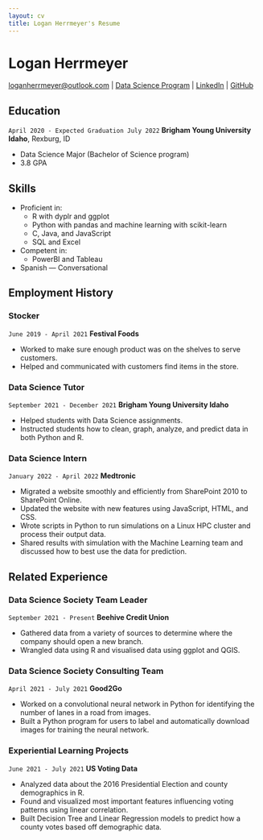 ```yaml
---
layout: cv
title: Logan Herrmeyer's Resume
---
```

# Logan Herrmeyer

<div id="webaddress">
<a href="mailto:loganherrmeyer@outlook.com">loganherrmeyer@outlook.com</a>
| <a href="https://byuidatascience.github.io/development.html">Data Science Program</a>
| <a href="https://www.linkedin.com/in/logan-herrmeyer-ba2242204/">LinkedIn</a>
| <a href="https://github.com/LHerrmeyer">GitHub</a>
</div>

<!-- https://www.monique.tech/the-art-of-markdown -->

## Education

`April 2020 - Expected Graduation July 2022`
__Brigham Young University Idaho__, Rexburg, ID

- Data Science Major (Bachelor of Science program)
- 3.8 GPA

## Skills
- Proficient in:
  - R with dyplr and ggplot
  - Python with pandas and machine learning with scikit-learn
  - C, Java, and JavaScript
  - SQL and Excel
- Competent in:
  - PowerBI and Tableau
- Spanish — Conversational

## Employment History

### Stocker

`June 2019 - April 2021`
__Festival Foods__

- Worked to make sure enough product was on the shelves to serve customers.
- Helped and communicated with customers find items in the store.

### Data Science Tutor

`September 2021 - December 2021`
__Brigham Young University Idaho__

- Helped students with Data Science assignments.
- Instructed students how to clean, graph, analyze, and predict data in both Python and R.

### Data Science Intern

`January 2022 - April 2022`
__Medtronic__

- Migrated a website smoothly and efficiently from SharePoint 2010 to SharePoint Online.
- Updated the website with new features using JavaScript, HTML, and CSS.
- Wrote scripts in Python to run simulations on a Linux HPC cluster and process their output data.
- Shared results with simulation with the Machine Learning team and discussed how to best use the data for prediction.

## Related Experience

### Data Science Society Team Leader

`September 2021 - Present`
__Beehive Credit Union__

- Gathered data from a variety of sources to determine where the company should open a new branch.
- Wrangled data using R and visualised data using ggplot and QGIS.

### Data Science Society Consulting Team

`April 2021 - July 2021`
__Good2Go__

- Worked on a convolutional neural network in Python for identifying the number of lanes in a road from images.
- Built a Python program for users to label and automatically download images for training the neural network.

### Experiential Learning Projects

`June 2021 - July 2021`
__US Voting Data__

- Analyzed data about the 2016 Presidential Election and county demographics in R.
- Found and visualized most important features influencing voting patterns using linear correlation.
- Built Decision Tree and Linear Regression models to predict how a county votes based off demographic data.

<!-- ### Footer

Last updated: April 2022 -->


